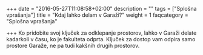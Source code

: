 +++
date = "2016-05-27T11:08:58+02:00"
description = ""
tags = ["Splošna vprašanja"]
title = "Kdaj lahko delam v Garaži?"
weight = 1
faqcategory = "Splošna vprašanja"

+++
Ko pridobite svoj ključek za odklepanje prostorov, lahko v Garaži delate kadarkoli v času, ko je 
fakulteta odprta. Ključek za dostop vam odpira samo prostore Garaže, ne pa tudi kakšnih drugih prostorov.
